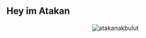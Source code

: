 ## Hey im Atakan



<p align="center">&nbsp;<img align="center" src="https://github-readme-stats.vercel.app/api?username=atakanakbulut&show_icons=true&theme=tokyonight" alt="atakanakbulut" /></p>
